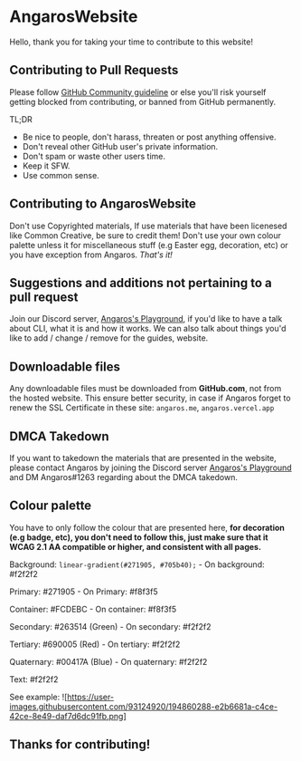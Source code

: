 # AngarosWebsite
Hello, thank you for taking your time to contribute to this website!

## Contributing to Pull Requests
Please follow [GitHub Community guideline](https://docs.github.com/en/github/site-policy/github-community-guidelines) or else you'll risk yourself getting blocked from contributing, or banned from GitHub permanently.

TL;DR
* Be nice to people, don't harass, threaten or post anything offensive.
* Don't reveal other GitHub user's private information.
* Don't spam or waste other users time.
* Keep it SFW.
* Use common sense.

## Contributing to AngarosWebsite
Don't use Copyrighted materials, If use materials that have been licenesed like Common Creative, be sure to credit them!
Don't use your own colour palette unless it for miscellaneous stuff (e.g Easter egg, decoration, etc) or you have exception from Angaros.
*That's it!*

## Suggestions and additions not pertaining to a pull request
Join our Discord server, [Angaros's Playground](https://discord.gg/MzweZCJWrZ), if you'd like to have a talk about CLI, what it is and how it works. We can also talk about things you'd like to add / change / remove for the guides, website.

## Downloadable files
Any downloadable files must be downloaded from **GitHub.com**, not from the hosted website. This ensure better security, in case if Angaros forget to renew the SSL Certificate in these site: `angaros.me`, `angaros.vercel.app`

## DMCA Takedown
If you want to takedown the materials that are presented in the website, please contact Angaros by joining the Discord server [Angaros's Playground](https://discord.gg/MzweZCJWrZ) and DM Angaros#1263 regarding about the DMCA takedown.

## Colour palette
You have to only follow the colour that are presented here, **for decoration (e.g badge, etc), you don't need to follow this, just make sure that it WCAG 2.1 AA compatible or higher, and consistent with all pages.**

Background: `linear-gradient(#271905, #705b40);` -
On background: #f2f2f2

Primary: #271905 -
On Primary: #f8f3f5

Container: #FCDEBC -
On container: #f8f3f5

Secondary: #263514 (Green) -
On secondary: #f2f2f2

Tertiary: #690005 (Red) -
On tertiary: #f2f2f2

Quaternary: #00417A (Blue) -
On quaternary: #f2f2f2

Text: #f2f2f2

See example:
![https://user-images.githubusercontent.com/93124920/194860288-e2b6681a-c4ce-42ce-8e49-daf7d6dc91fb.png]

## Thanks for contributing!
